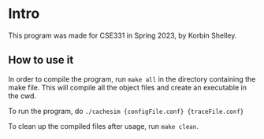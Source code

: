 # Intro
This program was made for CSE331 in Spring 2023, by Korbin Shelley.

## How to use it

In order to compile the program, run `make all` in the directory containing the make file. This will compile all the object files and create an executable in the cwd. 

To run the program, do `./cachesim {configFile.conf} {traceFile.conf}`

To clean up the compiled files after usage, run `make clean`.